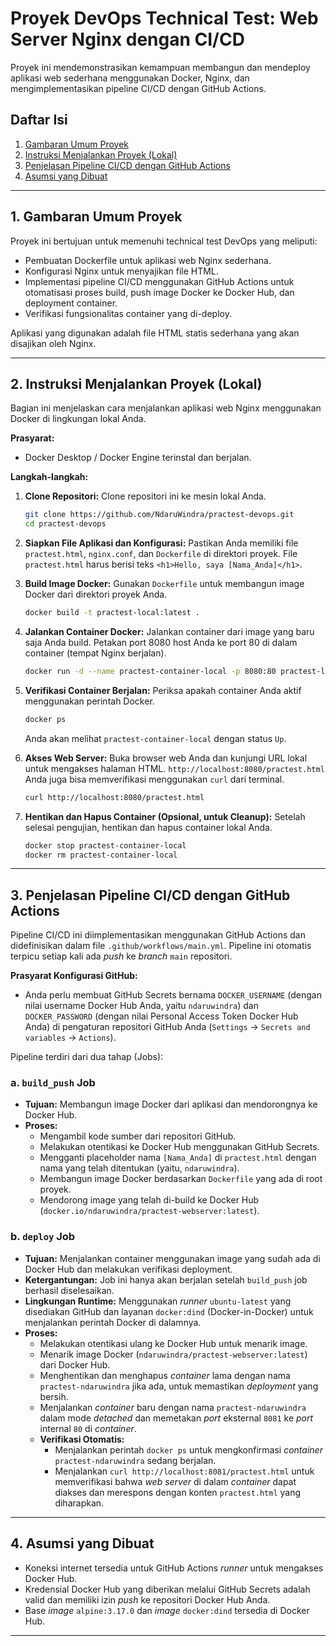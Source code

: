 # Proyek DevOps Technical Test: Web Server Nginx dengan CI/CD

Proyek ini mendemonstrasikan kemampuan membangun dan mendeploy aplikasi web sederhana menggunakan Docker, Nginx, dan mengimplementasikan pipeline CI/CD dengan GitHub Actions.

## Daftar Isi
1.  [Gambaran Umum Proyek](#1-gambaran-umum-proyek)
2.  [Instruksi Menjalankan Proyek (Lokal)](#2-instruksi-menjalankan-proyek-lokal)
3.  [Penjelasan Pipeline CI/CD dengan GitHub Actions](#3-penjelasan-pipeline-ci-cd-dengan-github-actions)
4.  [Asumsi yang Dibuat](#4-asumsi-yang-dibuat)

---

## 1. Gambaran Umum Proyek

Proyek ini bertujuan untuk memenuhi technical test DevOps yang meliputi:
* Pembuatan Dockerfile untuk aplikasi web Nginx sederhana.
* Konfigurasi Nginx untuk menyajikan file HTML.
* Implementasi pipeline CI/CD menggunakan GitHub Actions untuk otomatisasi proses build, push image Docker ke Docker Hub, dan deployment container.
* Verifikasi fungsionalitas container yang di-deploy.

Aplikasi yang digunakan adalah file HTML statis sederhana yang akan disajikan oleh Nginx.

---

## 2. Instruksi Menjalankan Proyek (Lokal)

Bagian ini menjelaskan cara menjalankan aplikasi web Nginx menggunakan Docker di lingkungan lokal Anda.

**Prasyarat:**
* Docker Desktop / Docker Engine terinstal dan berjalan.

**Langkah-langkah:**

1.  **Clone Repositori:**
    Clone repositori ini ke mesin lokal Anda.
    ```bash
    git clone https://github.com/NdaruWindra/practest-devops.git
    cd practest-devops
    ```

2.  **Siapkan File Aplikasi dan Konfigurasi:**
    Pastikan Anda memiliki file `practest.html`, `nginx.conf`, dan `Dockerfile` di direktori proyek. File `practest.html` harus berisi teks `<h1>Hello, saya [Nama_Anda]</h1>`.

3.  **Build Image Docker:**
    Gunakan `Dockerfile` untuk membangun image Docker dari direktori proyek Anda.
    ```bash
    docker build -t practest-local:latest .
    ```

4.  **Jalankan Container Docker:**
    Jalankan container dari image yang baru saja Anda build. Petakan port 8080 host Anda ke port 80 di dalam container (tempat Nginx berjalan).
    ```bash
    docker run -d --name practest-container-local -p 8080:80 practest-local:latest
    ```

5.  **Verifikasi Container Berjalan:**
    Periksa apakah container Anda aktif menggunakan perintah Docker.
    ```bash
    docker ps
    ```
    Anda akan melihat `practest-container-local` dengan status `Up`.

6.  **Akses Web Server:**
    Buka browser web Anda dan kunjungi URL lokal untuk mengakses halaman HTML.
    `http://localhost:8080/practest.html`
    Anda juga bisa memverifikasi menggunakan `curl` dari terminal.
    ```bash
    curl http://localhost:8080/practest.html
    ```

7.  **Hentikan dan Hapus Container (Opsional, untuk Cleanup):**
    Setelah selesai pengujian, hentikan dan hapus container lokal Anda.
    ```bash
    docker stop practest-container-local
    docker rm practest-container-local
    ```

---

## 3. Penjelasan Pipeline CI/CD dengan GitHub Actions

Pipeline CI/CD ini diimplementasikan menggunakan GitHub Actions dan didefinisikan dalam file `.github/workflows/main.yml`. Pipeline ini otomatis terpicu setiap kali ada *push* ke *branch* `main` repositori.

**Prasyarat Konfigurasi GitHub:**
* Anda perlu membuat GitHub Secrets bernama `DOCKER_USERNAME` (dengan nilai username Docker Hub Anda, yaitu `ndaruwindra`) dan `DOCKER_PASSWORD` (dengan nilai Personal Access Token Docker Hub Anda) di pengaturan repositori GitHub Anda (`Settings` -> `Secrets and variables` -> `Actions`).

Pipeline terdiri dari dua tahap (Jobs):

### a. `build_push` Job
* **Tujuan:** Membangun image Docker dari aplikasi dan mendorongnya ke Docker Hub.
* **Proses:**
    * Mengambil kode sumber dari repositori GitHub.
    * Melakukan otentikasi ke Docker Hub menggunakan GitHub Secrets.
    * Mengganti placeholder nama `[Nama_Anda]` di `practest.html` dengan nama yang telah ditentukan (yaitu, `ndaruwindra`).
    * Membangun image Docker berdasarkan `Dockerfile` yang ada di root proyek.
    * Mendorong image yang telah di-build ke Docker Hub (`docker.io/ndaruwindra/practest-webserver:latest`).

### b. `deploy` Job
* **Tujuan:** Menjalankan container menggunakan image yang sudah ada di Docker Hub dan melakukan verifikasi deployment.
* **Ketergantungan:** Job ini hanya akan berjalan setelah `build_push` job berhasil diselesaikan.
* **Lingkungan Runtime:** Menggunakan *runner* `ubuntu-latest` yang disediakan GitHub dan layanan `docker:dind` (Docker-in-Docker) untuk menjalankan perintah Docker di dalamnya.
* **Proses:**
    * Melakukan otentikasi ulang ke Docker Hub untuk menarik image.
    * Menarik image Docker (`ndaruwindra/practest-webserver:latest`) dari Docker Hub.
    * Menghentikan dan menghapus *container* lama dengan nama `practest-ndaruwindra` jika ada, untuk memastikan *deployment* yang bersih.
    * Menjalankan *container* baru dengan nama `practest-ndaruwindra` dalam mode *detached* dan memetakan *port* eksternal `8081` ke *port* internal `80` di *container*.
    * **Verifikasi Otomatis:**
        * Menjalankan perintah `docker ps` untuk mengkonfirmasi *container* `practest-ndaruwindra` sedang berjalan.
        * Menjalankan `curl http://localhost:8081/practest.html` untuk memverifikasi bahwa *web server* di dalam *container* dapat diakses dan merespons dengan konten `practest.html` yang diharapkan.

---

## 4. Asumsi yang Dibuat

* Koneksi internet tersedia untuk GitHub Actions *runner* untuk mengakses Docker Hub.
* Kredensial Docker Hub yang diberikan melalui GitHub Secrets adalah valid dan memiliki izin *push* ke repositori Docker Hub Anda.
* Base *image* `alpine:3.17.0` dan *image* `docker:dind` tersedia di Docker Hub.

---


